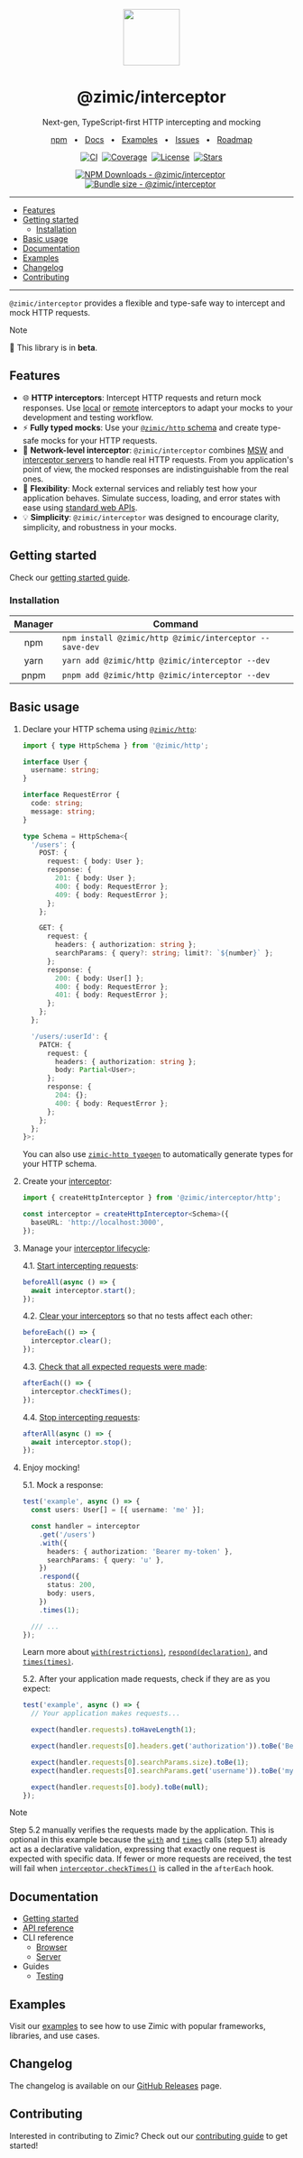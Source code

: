 <p align="center">
  <img src="../../docs/zimic.png" align="center" width="100px" height="100px">
</p>

<h1 align="center">
  @zimic/interceptor
</h1>

<p align="center">
  Next-gen, TypeScript-first HTTP intercepting and mocking
</p>

<p align="center">
  <a href="https://www.npmjs.com/package/@zimic/interceptor">npm</a>
  <span>&nbsp;&nbsp;•&nbsp;&nbsp;</span>
  <a href="https://github.com/zimicjs/zimic/wiki">Docs</a>
  <span>&nbsp;&nbsp;•&nbsp;&nbsp;</span>
  <a href="#examples">Examples</a>
  <span>&nbsp;&nbsp;•&nbsp;&nbsp;</span>
  <a href="https://github.com/zimicjs/zimic/issues">Issues</a>
  <span>&nbsp;&nbsp;•&nbsp;&nbsp;</span>
  <a href="https://github.com/orgs/zimicjs/projects/1/views/5">Roadmap</a>
</p>

<div align="center">

[![CI](https://github.com/zimicjs/zimic/actions/workflows/ci.yaml/badge.svg?branch=canary)](https://github.com/zimicjs/zimic/actions/workflows/ci.yaml)&nbsp;
[![Coverage](https://img.shields.io/badge/Coverage-100%25-31C654?labelColor=353C43)](https://github.com/zimicjs/zimic/actions)&nbsp;
[![License](https://img.shields.io/github/license/zimicjs/zimic?color=0E69BE&label=License&labelColor=353C43)](https://github.com/zimicjs/zimic/blob/canary/LICENSE.md)&nbsp;
[![Stars](https://img.shields.io/github/stars/zimicjs/zimic)](https://github.com/zimicjs/zimic)

[![NPM Downloads - @zimic/interceptor](https://img.shields.io/npm/dm/@zimic/interceptor?style=flat&logo=npm&color=0E69BE&label=%20%40zimic%2Finterceptor&labelColor=353C43)](https://www.npmjs.com/package/@zimic/interceptor)&nbsp;
[![Bundle size - @zimic/interceptor](https://badgen.net/bundlephobia/minzip/@zimic/interceptor?color=0E69BE&labelColor=353C43&label=@zimic/interceptor%20min%20gzip)](https://bundlephobia.com/package/@zimic/interceptor)&nbsp;

</div>

---

- [Features](#features)
- [Getting started](#getting-started)
  - [Installation](#installation)
- [Basic usage](#basic-usage)
- [Documentation](#documentation)
- [Examples](#examples)
- [Changelog](#changelog)
- [Contributing](#contributing)

---

`@zimic/interceptor` provides a flexible and type-safe way to intercept and mock HTTP requests.

> [!NOTE]
>
> :seedling: This library is in **beta**.

## Features

- :globe_with_meridians: **HTTP interceptors**: Intercept HTTP requests and return mock responses. Use
  [local](https://github.com/zimicjs/zimic/wiki/getting‐started#local-http-interceptors) or
  [remote](https://github.com/zimicjs/zimic/wiki/getting‐started#remote-http-interceptors) interceptors to adapt your
  mocks to your development and testing workflow.
- :zap: **Fully typed mocks**: Use your
  [`@zimic/http` schema](https://github.com/zimicjs/zimic/wiki/api‐zimic‐http‐schemas) and create type-safe mocks for
  your HTTP requests.
- :link: **Network-level interceptor**: `@zimic/interceptor` combines [MSW](https://github.com/mswjs/msw) and
  [interceptor servers](https://github.com/zimicjs/zimic/wiki/cli‐zimic‐server) to handle real HTTP requests. From you
  application's point of view, the mocked responses are indistinguishable from the real ones.
- :wrench: **Flexibility**: Mock external services and reliably test how your application behaves. Simulate success,
  loading, and error states with ease using [standard web APIs](https://developer.mozilla.org/docs/Web/API).
- :bulb: **Simplicity**: `@zimic/interceptor` was designed to encourage clarity, simplicity, and robustness in your
  mocks.

## Getting started

Check our [getting started guide](https://github.com/zimicjs/zimic/wiki/getting‐started‐interceptor).

### Installation

| Manager | Command                                                 |
| :-----: | ------------------------------------------------------- |
|   npm   | `npm install @zimic/http @zimic/interceptor --save-dev` |
|  yarn   | `yarn add @zimic/http @zimic/interceptor --dev`         |
|  pnpm   | `pnpm add @zimic/http @zimic/interceptor --dev`         |

## Basic usage

1.  Declare your HTTP schema using [`@zimic/http`](https://github.com/zimicjs/zimic/wiki/api‐zimic‐http):

    ```ts
    import { type HttpSchema } from '@zimic/http';

    interface User {
      username: string;
    }

    interface RequestError {
      code: string;
      message: string;
    }

    type Schema = HttpSchema<{
      '/users': {
        POST: {
          request: { body: User };
          response: {
            201: { body: User };
            400: { body: RequestError };
            409: { body: RequestError };
          };
        };

        GET: {
          request: {
            headers: { authorization: string };
            searchParams: { query?: string; limit?: `${number}` };
          };
          response: {
            200: { body: User[] };
            400: { body: RequestError };
            401: { body: RequestError };
          };
        };
      };

      '/users/:userId': {
        PATCH: {
          request: {
            headers: { authorization: string };
            body: Partial<User>;
          };
          response: {
            204: {};
            400: { body: RequestError };
          };
        };
      };
    }>;
    ```

    You can also use [`zimic-http typegen`](https://github.com/zimicjs/zimic/wiki/cli‐zimic‐typegen) to automatically
    generate types for your HTTP schema.

2.  Create your
    [interceptor](https://github.com/zimicjs/zimic/wiki/api‐zimic‐interceptor‐http#createhttpinterceptoroptions):

    ```ts
    import { createHttpInterceptor } from '@zimic/interceptor/http';

    const interceptor = createHttpInterceptor<Schema>({
      baseURL: 'http://localhost:3000',
    });
    ```

3.  Manage your [interceptor lifecycle](https://github.com/zimicjs/zimic/wiki/guides‐testing‐interceptor):

    4.1.
    [Start intercepting requests](https://github.com/zimicjs/zimic/wiki/api‐zimic‐interceptor‐http#http-interceptorstart):

    ```ts
    beforeAll(async () => {
      await interceptor.start();
    });
    ```

    4.2.
    [Clear your interceptors](https://github.com/zimicjs/zimic/wiki/api‐zimic‐interceptor‐http#http-interceptorclear) so
    that no tests affect each other:

    ```ts
    beforeEach(() => {
      interceptor.clear();
    });
    ```

    4.3.
    [Check that all expected requests were made](https://github.com/zimicjs/zimic/wiki/api‐zimic‐interceptor‐http#http-interceptorchecktimes):

    ```ts
    afterEach(() => {
      interceptor.checkTimes();
    });
    ```

    4.4.
    [Stop intercepting requests](https://github.com/zimicjs/zimic/wiki/api‐zimic‐interceptor‐http#http-interceptorstop):

    ```ts
    afterAll(async () => {
      await interceptor.stop();
    });
    ```

4.  Enjoy mocking!

    5.1. Mock a response:

    ```ts
    test('example', async () => {
      const users: User[] = [{ username: 'me' }];

      const handler = interceptor
        .get('/users')
        .with({
          headers: { authorization: 'Bearer my-token' },
          searchParams: { query: 'u' },
        })
        .respond({
          status: 200,
          body: users,
        })
        .times(1);

      /// ...
    });
    ```

    Learn more about
    [`with(restrictions)`](https://github.com/zimicjs/zimic/wiki/api‐zimic‐interceptor‐http#http-handlerwithrestriction),
    [`respond(declaration)`](https://github.com/zimicjs/zimic/wiki/api‐zimic‐interceptor‐http#http-handlerresponddeclaration),
    and [`times(times)`](https://github.com/zimicjs/zimic/wiki/api‐zimic‐interceptor‐http#http-handlertimes).

    5.2. After your application made requests, check if they are as you expect:

    ```ts
    test('example', async () => {
      // Your application makes requests...

      expect(handler.requests).toHaveLength(1);

      expect(handler.requests[0].headers.get('authorization')).toBe('Bearer my-token');

      expect(handler.requests[0].searchParams.size).toBe(1);
      expect(handler.requests[0].searchParams.get('username')).toBe('my');

      expect(handler.requests[0].body).toBe(null);
    });
    ```

> [!NOTE]
>
> Step 5.2 manually verifies the requests made by the application. This is optional in this example because the
> [`with`](https://github.com/zimicjs/zimic/wiki/api‐zimic‐interceptor‐http#http-handlerwithrestriction) and
> [`times`](https://github.com/zimicjs/zimic/wiki/api‐zimic‐interceptor‐http#http-handlertimes) calls (step 5.1) already
> act as a declarative validation, expressing that exactly one request is expected with specific data. If fewer or more
> requests are received, the test will fail when
> [`interceptor.checkTimes()`](https://github.com/zimicjs/zimic/wiki/api‐zimic‐interceptor‐http#http-interceptorchecktimes)
> is called in the `afterEach` hook.

## Documentation

- [Getting started](https://github.com/zimicjs/zimic/wiki/getting‐started‐interceptor)
- [API reference](https://github.com/zimicjs/zimic/wiki/api‐zimic‐interceptor‐http)
- CLI reference
  - [Browser](https://github.com/zimicjs/zimic/wiki/cli‐zimic‐browser)
  - [Server](https://github.com/zimicjs/zimic/wiki/cli‐zimic‐server)
- Guides
  - [Testing](https://github.com/zimicjs/zimic/wiki/guides‐testing‐interceptor)

## Examples

Visit our [examples](../../examples/README.md) to see how to use Zimic with popular frameworks, libraries, and use
cases.

## Changelog

The changelog is available on our [GitHub Releases](https://github.com/zimicjs/zimic/releases) page.

## Contributing

Interested in contributing to Zimic? Check out our [contributing guide](../../CONTRIBUTING.md) to get started!
